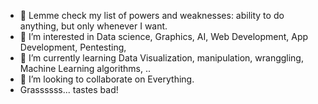 - 👋 Lemme check my list of powers and weaknesses: ability to do anything, but only whenever I want.
- 👀 I’m interested in Data science, Graphics, AI, Web Development, App Development, Pentesting, 
- 🌱 I’m currently learning Data Visualization, manipulation, wranggling, Machine Learning algorithms, ..
- 💞️ I’m looking to collaborate on Everything. 
- Grassssss... tastes bad!
<!---
12-Twelvve/12-Twelvve is a ✨ special ✨ repository because its `README.md` (this file) appears on your GitHub profile.
You can click the Preview link to take a look at your changes.
--->
